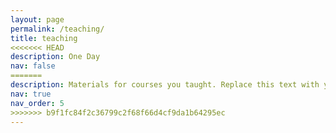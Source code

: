 ```yaml
---
layout: page
permalink: /teaching/
title: teaching
<<<<<<< HEAD
description: One Day
nav: false
=======
description: Materials for courses you taught. Replace this text with your description.
nav: true
nav_order: 5
>>>>>>> b9f1fc84f2c36799c2f68f66d4cf9da1b64295ec
---
```


